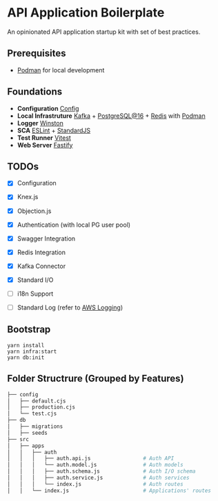 # API Application Boilerplate

An opinionated API application startup kit with set of best practices.


## Prerequisites

- [Podman](https://podman.io/) for local development


## Foundations

- **Configuration** [Config](https://www.npmjs.com/package/config)
- **Local Infrastruture** [Kafka](https://kafka.apache.org/) + [PostgreSQL@16](https://www.postgresql.org/) + [Redis](https://redis.io/) with [Podman](https://podman.io/)
- **Logger** [Winston](https://github.com/winstonjs/winston)
- **SCA** [ESLint](https://eslint.org/) + [StandardJS](https://standardjs.com/)
- **Test Runner** [Vitest](https://vitest.dev)
- **Web Server** [Fastify](https://github.com/fastify/fastify)


## TODOs

- [x] Configuration
- [x] Knex.js
- [x] Objection.js
- [x] Authentication (with local PG user pool)
- [x] Swagger Integration
- [x] Redis Integration
- [x] Kafka Connector
- [x] Standard I/O
- [ ] i18n Support
- [ ] Standard Log (refer to [AWS Logging](https://docs.aws.amazon.com/prescriptive-guidance/latest/logging-monitoring-for-application-owners/event-attributes.html))


## Bootstrap

```shell
yarn install
yarn infra:start
yarn db:init
```


## Folder Structrure (Grouped by Features)

```bash
├── config
│   ├── default.cjs
│   ├── production.cjs
│   └── test.cjs
├── db
│   ├── migrations
│   ├── seeds
├── src
│   ├── apps
│   │   ├── auth
│   │   │   ├── auth.api.js                 # Auth API
│   │   │   └── auth.model.js               # Auth models
│   │   │   ├── auth.schema.js              # Auth I/O schema
│   │   │   ├── auth.service.js             # Auth services
│   │   │   └── index.js                    # Auth routes
│   │   └── index.js                        # Applications' routes
```
